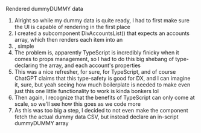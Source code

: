 Rendered dummyDUMMY data
1. Alright so while my dummy data is quite ready, I had to first make sure the UI is capable of rendering in the first place
2. I created a subcomponent DivAccountsList() that expects an accounts array, which then renders each item into an <li>, simple
3. The problem is, apparently TypeScript is incredibly finicky when it comes to props management, so I had to do this big shebang of type-declaring the array, and each account's properties
4. This was a nice refresher, for sure, for TypeScript, and of course ChatGPT claims that this type-safety is good for DX, and I can imagine it, sure, but yeah seeing how much boilerplate is needed to make even just this one little functionality to work is kinda bonkers lol
5. Then again, I recognize that the benefits of TypeScript can only come at scale, so we'll see how this goes as we code more
6. As this was too big a step, I decided to not even make the component fetch the actual dummy data CSV, but instead declare an in-script dummyDUMMY array